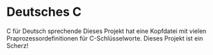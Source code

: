 # Deutsches C
C für Deutsch sprechende
Dieses Projekt hat eine Kopfdatei mit vielen Praprozessordefinitionen für C-Schlüsselworte.
Dieses Projekt ist ein Scherz!
